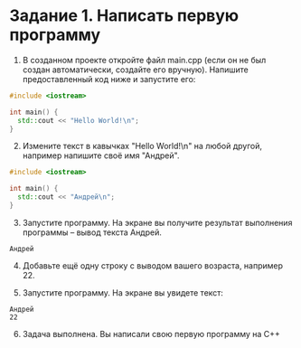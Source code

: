 # Задание 1. Написать первую программу

1.  В созданном проекте откройте файл main.cpp (если он не был создан автоматически, создайте его вручную). Напишите предоставленный код ниже и запустите его:

```cpp
#include <iostream>

int main() {
  std::cout << "Hello World!\n";
}
```

2. Измените текст в кавычках "Hello World!\n" на любой другой, например напишите своё имя "Андрей".

```cpp
#include <iostream>

int main() {
  std::cout << "Андрей\n";
}
```

3. Запустите программу. На экране вы получите результат выполнения программы – вывод текста Андрей.

```
Андрей
```

4. Добавьте ещё одну строку с выводом вашего возраста, например 22.

5. Запустите программу. На экране вы увидете текст:

```
Андрей
22
```

6. Задача выполнена. Вы написали свою первую программу на C++

